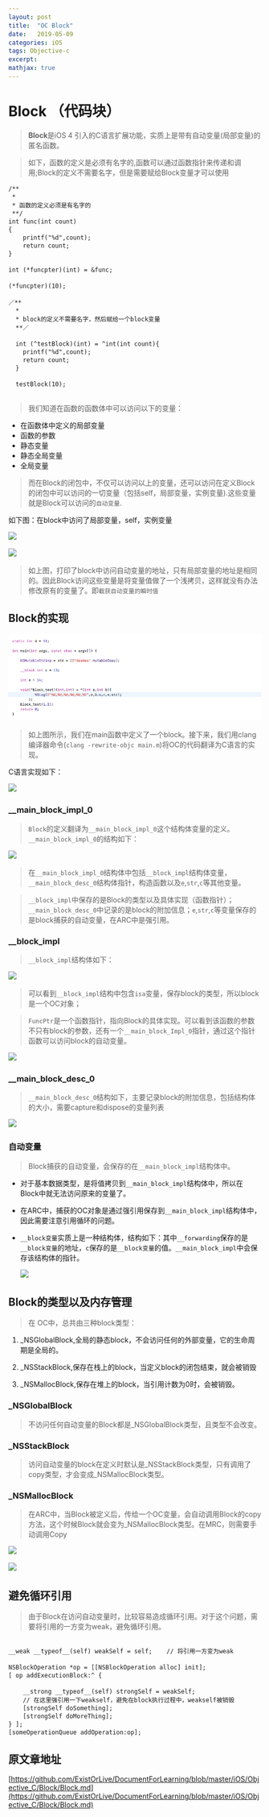 ```yaml
---
layout: post
title:  "OC Block"
date:   2019-05-09
categories: iOS
tags: Objective-c
excerpt: 
mathjax: true
---
```


# Block （代码块）

> **Block**是iOS 4 引入的C语言扩展功能，实质上是带有自动变量(局部变量)的匿名函数。

> 如下，函数的定义是必须有名字的,函数可以通过函数指针来传递和调用;Block的定义不需要名字，但是需要赋给Block变量才可以使用

```
/**
 *
 * 函数的定义必须是有名字的
 **/
int func(int count)
{
    printf("%d",count);
    return count;
}

int (*funcpter)(int) = &func;

(*funcpter)(10);

／**
  *
  * block的定义不需要名字，然后赋给一个block变量
  **／

  int (^testBlock)(int) = ^int(int count){
    printf("%d",count);
    return count;
  }

  testBlock(10);


```

> 我们知道在函数的函数体中可以访问以下的变量：

- 在函数体中定义的局部变量 
- 函数的参数
- 静态变量
- 静态全局变量 
- 全局变量

> 而在Block的闭包中，不仅可以访问以上的变量，还可以访问在定义Block的闭包中可以访问的一切变量（包括self，局部变量，实例变量).这些变量就是Block可以访问的`自动变量`. 

如下图：在block中访问了局部变量，self，实例变量

![][1]

![][2]

> 如上图，打印了block中访问自动变量的地址，只有局部变量的地址是相同的。因此Block访问这些变量是将变量值做了一个浅拷贝，这样就没有办法修改原有的变量了。即`截获自动变量的瞬时值`

## Block的实现

![block_实现1][3]

> 如上图所示，我们在main函数中定义了一个block。接下来，我们用clang编译器命令(`clang -rewrite-objc main.m`)将OC的代码翻译为C语言的实现。

C语言实现如下：

![][4]

### __main_block_impl_0

> `Block`的定义翻译为`__main_block_impl_0`这个结构体变量的定义。`__main_block_impl_0`的结构如下：

![][5]

> 在`__main_block_impl_0`结构体中包括`__block_impl`结构体变量，`__main_block_desc_0`结构体指针，构造函数以及`e`,`str`,`c`等其他变量。

>`__block_impl`中保存的是Block的类型以及具体实现（函数指针）；`__main_block_desc_0`中记录的是block的附加信息；`e`,`str`,`c`等变量保存的是block捕获的自动变量，在ARC中是强引用。

### __block_impl

> `__block_impl`结构体如下：

![][7]

> 可以看到`__block_impl`结构中包含`isa`变量，保存block的类型，所以block是一个OC对象；

>`FuncPtr`是一个函数指针，指向Block的具体实现。可以看到该函数的参数不只有block的参数，还有一个`__main_block_Impl_0`指针，通过这个指针函数可以访问block的自动变量。

![][6]

### __main_block_desc_0

> `__main_block_desc_0`结构如下，主要记录block的附加信息，包括结构体的大小，需要capture和dispose的变量列表

![][8]

### 自动变量

> Block捕获的自动变量，会保存的在`__main_block_impl`结构体中。

- 对于基本数据类型，是将值拷贝到`__main_block_impl`结构体中，所以在Block中就无法访问原来的变量了。

- 在ARC中，捕获的OC对象是通过强引用保存到`__main_block_impl`结构体中，因此需要注意引用循环的问题。

- `__block变量`实质上是一种结构体，结构如下：其中`__forwarding`保存的是`__block变量`的地址，`c`保存的是`__block变量`的值。`__main_block_impl`中会保存该结构体的指针。

   ![][9]


## Block的类型以及内存管理

> 在 OC中，总共由三种block类型：

1. _NSGlobalBlock,全局的静态block，不会访问任何的外部变量，它的生命周期是全局的。

2. _NSStackBlock,保存在栈上的block，当定义block的闭包结束，就会被销毁

3. _NSMallocBlock,保存在堆上的block，当引用计数为0时，会被销毁。

### _NSGlobalBlock

> 不访问任何自动变量的Block都是_NSGlobalBlock类型，且类型不会改变。

### _NSStackBlock

> 访问自动变量的block在定义时默认是_NSStackBlock类型，只有调用了copy类型，才会变成_NSMallocBlock类型。

### _NSMallocBlock

> 在ARC中，当Block被定义后，传给一个OC变量，会自动调用Block的copy方法，这个时候Block就会变为_NSMallocBlock类型。在MRC，则需要手动调用Copy

![][10]

![][11]

## 避免循环引用

> 由于Block在访问自动变量时，比较容易造成循环引用。对于这个问题，需要将引用的一方变为weak，避免循环引用。

```

__weak __typeof__(self) weakSelf = self;    // 将引用一方变为weak

NSBlockOperation *op = [[NSBlockOperation alloc] init];
[ op addExecutionBlock:^ {

    __strong __typeof__(self) strongSelf = weakSelf;
    // 在这里强引用一下weakself，避免在block执行过程中，weakself被销毁
    [strongSelf doSomething];
    [strongSelf doMoreThing];
} ];
[someOperationQueue addOperation:op];

```

## 原文章地址

[https://github.com/ExistOrLive/DocumentForLearning/blob/master/iOS/Objective_C/Block/Block.md](https://github.com/ExistOrLive/DocumentForLearning/blob/master/iOS/Objective_C/Block/Block.md)





[1]:/public/pageImage/Objective_c/Block/test.png
[2]:/public/pageImage/Objective_c/Block/result.png
[3]:/public/pageImage/Objective_c/Block/block_实现1.png
[4]:/public/pageImage/Objective_c/Block/block_实现2.png
[5]:/public/pageImage/Objective_c/Block/block_实现3.png
[6]:/public/pageImage/Objective_c/Block/block_实现4.png
[7]:/public/pageImage/Objective_c/Block/block_实现5.png
[8]:/public/pageImage/Objective_c/Block/block_实现6.png
[9]:/public/pageImage/Objective_c/Block/block_实现7.png
[10]:/public/pageImage/Objective_c/Block/Block的类型以及内存管理1.png
[11]:/public/pageImage/Objective_c/Block/Block的类型以及内存管理2.png


